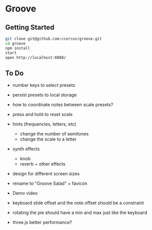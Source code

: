 # Groove

## Getting Started

```sh
git clone git@github.com:ccorcos/groove.git
cd groove
npm install
start
open http://localhost:8080/
```

## To Do

- number keys to select presets
- persist presets to local storage
- how to coordinate notes between scale presets?
- press and hold to reset scale
- hints (frequencies, letters, etc)
  - change the number of semitones
  - change the scale to a letter
- synth effects
  - knob
  - reverb + other effects

- design for different screen sizes

- rename to "Groove Salad" + favicon
- Demo video
- keyboard slide offset and the note offset should be a constraint
- rotating the pie should have a min and max just like the keyboard

- three.js better performance?
